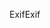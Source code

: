 <span data-ttu-id="c3239-101">Exif</span><span class="sxs-lookup"><span data-stu-id="c3239-101">Exif</span></span>